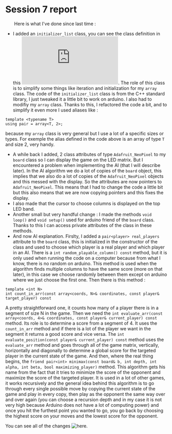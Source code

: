 # Session 7 report

&nbsp;&nbsp;&nbsp;&nbsp;&nbsp;&nbsp; Here is what I've done since last time :
- I added an `initializer_list` class, you can see the class definition in this
  ![file](https://github.com/QwEekYhyo/futuristic-original-useful-recreation/blob/inoed/game/initializer_list.hpp). The role of this class is to simplify some things like iteration and
initialization for my `array` class. The code of the `initializer_list` class
is from the C++ standard library, I just tweaked it a little bit to work on
arduino. I also had to modifiy my `array` class. Thanks to this, I refactored
the code a bit, and to simplify it even more I used aliases like : 
```
template <typename T>
using pair = array<T, 2>;
```
because my `array` class is very general but I use a lot of a specific sizes or
types. For exemple the alias defined in the code above is an array of type `T`
and size 2, very handy.
- A while back I added, 2 class attributes of type `Adafruit_NeoPixel` to my
  `board` class so I can display the game on the LED matrix. But I encountered
a problem when implementing the AI (that I will describe later). In the AI
algorithm we do a lot of copies of the `board` object, this implies that we
also do a lot of copies of the `Adafruit_NeoPixel` objects and this messed with
the display. So the attributes are now pointers to `Adafruit_NeoPixel`. This
means that I had to change the code a little bit but this also means that we
are now copying pointers and this fixes the display.
- I also made that the cursor to choose columns is displayed on the top LED
  band.
- Another small but very handful change : I made the methods `void loop()` and
  `void setup()` used for arduino friend of the `board` class. Thanks to this
I can access private attributes of the class in these methods.
- And now AI explanation. Firslty, I added a `pair<player> real_players`
  attribute to the `board` class, this is initialized in the constructor of
the class and used to choose which player is a real player and which player in
an AI. There is a `int random_playable_column() const` method, but it is only
used when running the code on a computer because from what I know, there is no
random on arduino. This method is used when the algorithm finds multiple
columns to have the same score (more on that later), in this case we choose
randomly between them except on arduino where we just choose the first one.
Then there is this method : 
```
template <int N>
int count_in_arr(const array<coords, N>& coordinates, const player& target_player) const
```
A pretty straightforward one, it counts how many of a player there is in
a segment of size N in the game. Then we need the `int evaluate_arr(const array<coords, 4>& coordinates, const player& current_player) const` method.
Its role is to determine a score from a segment of 4. It uses the
`count_in_arr` method and if there is a lot of the player we want in the
segment it returns a good score and vice versa. The `int evaluate_position(const player& current_player) const` method
uses the `evaluate_arr` method and goes through all of the game matrix,
vertically, horizontally and diagonally to determine a global score for the
targeted player in the current state of the game. And then, where the real
thing begins, the `friend pair<int> minimax(const board& b, int depth, int alpha, int beta, bool maximizing_player)` method.
This algorithm gets his name from the fact that it tries to minimize the score of the opponent and
maximize the score of the targeted player. It is used in a lot of other games, it works recursively and the general idea behind this algorithm
is to go through every single possible move by copying the current state of the
game and play in every copy, then play as the opponent the same way over and
over again (you can choose a recursion depth and in my case it is not very high
because Arduino does not have a lot of computing power) and once you hit the
furthest point you wanted to go, you go back by choosing the highest score on
your moves and the lowest score for the opponent. 

You can see all of the changes ![here](https://github.com/QwEekYhyo/futuristic-original-useful-recreation/compare/d66c8f9...8f2298d).
